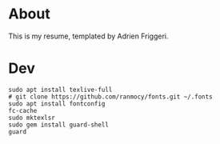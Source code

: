 # About
This is my resume, templated by Adrien Friggeri.

# Dev

```
sudo apt install texlive-full
# git clone https://github.com/ranmocy/fonts.git ~/.fonts
sudo apt install fontconfig
fc-cache
sudo mktexlsr
sudo gem install guard-shell
guard
```
